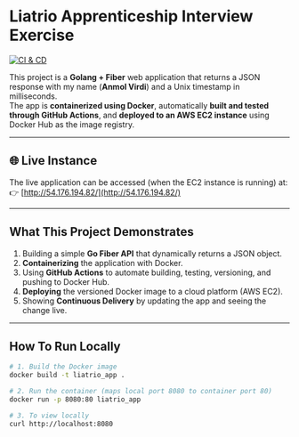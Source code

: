 # Liatrio Apprenticeship Interview Exercise
[![CI & CD](https://github.com/avirdi1/liatrio-interview-exercise/actions/workflows/ci-cd-workflow.yml/badge.svg)](https://github.com/avirdi1/liatrio-interview-exercise/actions/workflows/ci-cd-workflow.yml)

This project is a **Golang + Fiber** web application that returns a JSON response with my name (**Anmol Virdi**) and a Unix timestamp in milliseconds.  
The app is **containerized using Docker**, automatically **built and tested through GitHub Actions**, and **deployed to an AWS EC2 instance** using Docker Hub as the image registry.

---

## 🌐 Live Instance
The live application can be accessed (when the EC2 instance is running) at:  
👉 [http://54.176.194.82/](http://54.176.194.82/)

---

## What This Project Demonstrates
1. Building a simple **Go Fiber API** that dynamically returns a JSON object.  
2. **Containerizing** the application with Docker.  
3. Using **GitHub Actions** to automate building, testing, versioning, and pushing to Docker Hub.  
4. **Deploying** the versioned Docker image to a cloud platform (AWS EC2).  
5. Showing **Continuous Delivery** by updating the app and seeing the change live.

---

## How To Run Locally

```bash
# 1. Build the Docker image
docker build -t liatrio_app .
```
```bash
# 2. Run the container (maps local port 8080 to container port 80)
docker run -p 8080:80 liatrio_app
```
```bash
# 3. To view locally
curl http://localhost:8080
```

